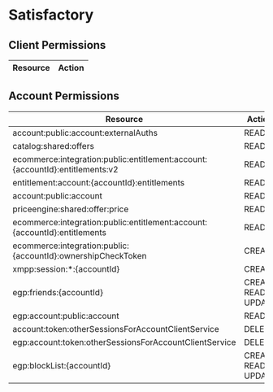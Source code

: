 # Satisfactory


## Client Permissions
| Resource | Action |
| -------- | ------ |

## Account Permissions
| Resource | Action |
| -------- | ------ |
| account:public:account:externalAuths | READ |
| catalog:shared:offers | READ |
| ecommerce:integration:public:entitlement:account:{accountId}:entitlements:v2 | READ |
| entitlement:account:{accountId}:entitlements | READ |
| account:public:account | READ |
| priceengine:shared:offer:price | READ |
| ecommerce:integration:public:entitlement:account:{accountId}:entitlements | READ |
| ecommerce:integration:public:{accountId}:ownershipCheckToken | CREATE |
| xmpp:session:*:{accountId} | CREATE |
| egp:friends:{accountId} | CREATE READ UPDATE |
| egp:account:public:account | READ |
| account:token:otherSessionsForAccountClientService | DELETE |
| egp:account:token:otherSessionsForAccountClientService | DELETE |
| egp:blockList:{accountId} | CREATE READ UPDATE |

